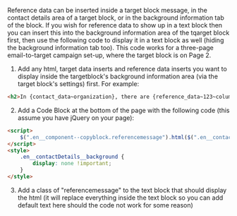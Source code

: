 Reference data can be inserted inside a target block message, in the contact details area of a target block, or in the background information tab of the block.
If you wish for reference data to show up in a text block then you can insert this into the background information area of the tqarget block first, then use the following code to display it in a text block as well (hiding the background information tab too).
This code works for a three-page email-to-target campaign set-up, where the target block is on Page 2.
1) Add any html, target data inserts and reference data inserts you want to display inside the targetblock's background information area (via the target block's settings) first. 
For example:
```html
<h2>In {contact_data~organization}, there are {reference_data~123~column1} cases of graffiti every year.</h2> 
```
2) Add a Code Block at the bottom of the page with the following code (this assume you have jQuery on your page):
```html
<script>
    $(".en__component--copyblock.referencemessage").html($(".en__contactBackground__text pre").text().trim());
</script> 
<style>
    .en__contactDetails__background {
        display: none !important;
    }
</style> 
```
3) Add a class of "referencemessage" to the text block that should display the html (it will replace everything inside the text block so you can add default text here should the code not work for some reason)
